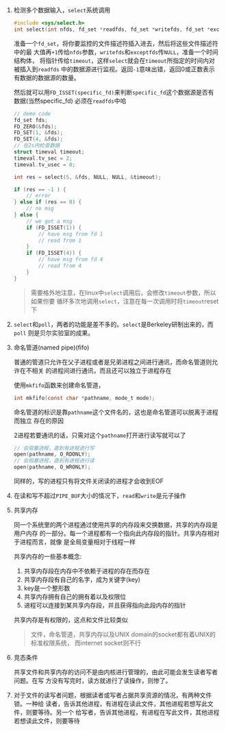 1. 检测多个数据输入，`select`系统调用

    ```c
    #include <sys/select.h>
    int select(int nfds, fd_set *readfds, fd_set *writefds, fd_set *exceptfds, struct timeval *timeout);
    ```

    准备一个`fd_set`，将你要监控的文件描述符插入进去，然后将这些文件描述符中的最
    大值再`+1`传给`nfds`参数，`writefds`和`exceptfds`传`NULL`，准备一个时间结构体，
    将指针传给`timeout`，这样`select`就会在`timeout`所指定的时间内对被插入到`readfds`
    中的数据源进行监视。返回`-1`意味出错，返回0或正数表示有数据的数据源的数量。

    然后就可以用`FD_ISSET(specific_fd)`来判断`specific_fd`这个数据源是否有数据(当然specific_fd)
    必须在`readfds`中哈

    ```c
    // demo code
    fd_set fds;
    FD_ZERO(&fds);
    FD_SET(1, &fds);
    FD_SET(4, &fds);
    // 在2s内检查数据
    struct timeval timeout;
    timeval.tv_sec = 2;
    timeval.tv_usec = 0;

    int res = select(5, &fds, NULL, NULL, &timeout);
    
    if (res == -1 ) {
        // error
    } else if (res == 0) {
        // no msg
    } else {
        // we got a msg
        if (FD_ISSET(1)) {
            // have msg from fd 1
            // read from 1
        }
        if (FD_ISSET(4)) {
            // have msg from fd 4
            // read from 4
        }
    }
    ```
    > 需要格外地注意，在linux中`select`调用后，会修改`timeout`参数，所以如果你要
    循环多次地调用`select`，注意在每一次调用时将`timeout`reset下

2. `select`和`poll`，两者的功能是差不多的。`select`是Berkeley研制出来的，而`poll`
   则是贝尔实验室的成果。

3. 命名管道(named pipe)(fifo)

   普通的管道只允许在父子进程或者是兄弟进程之间进行通讯，而命名管道则允许在不相关
   的进程间进行通讯，而且还可以独立于进程存在

   使用`mkfifo`函数来创建命名管道，

    ```c
    int mkfifo(const char *pathname, mode_t mode);
    ```

    命名管道的标识是靠`pathname`这个文件名的，这也是命名管道可以脱离于进程而独立
    存在的原因

    2进程若要通讯的话，只需对这个`pathname`打开进行读写就可以了

    ```c
    // 会阻塞进程，直到有进程进行写
    open(pathname, O_RDONLY);
    // 会阻塞进程，直到有进程进行读
    open(pathname, O_WRONLY);
    ```

    同样的，写的进程只有将文件关闭读的进程才会收到EOF


4. 在读和写不超过`PIPE_BUF`大小的情况下，`read`和`write`是元子操作

5. 共享内存

   同一个系统里的两个进程通过使用共享的内存段来交换数据，共享的内存段是用户内存
   的一部分。每一个进程都有一个指向此内存段的指针。共享内存相对于进程而言，就像
   是全局变量相对于线程一样

   共享内存的一些基本概念:
   1. 共享内存段在内存中不依赖于进程的存在而存在
   2. 共享内存段有自己的名字，成为关键字(key)
   3. key是一个整形数
   4. 共享内存拥有自己的拥有着以及权限位
   5. 进程可以连接到某共享内存段，并且获得指向此段内存的指针

   共享内存是有权限的，这点和文件比较类似

   > 文件，命名管道，共享内存以及UNIX domain的socket都有着UNIX的标准权限系统，
   而internet socket则不行


6. 竞态条件

   共享文件和共享内存的访问不是由内核进行管理的，由此可能会发生读者写者问题。在写
   方没有写完时，读方就进行了读操作，则惨了。

7. 对于文件的读写者问题，根据读者或写者占据共享资源的情况，有两种文件锁。一种给
   读者，告诉其他进程，有进程在读此文件，其他进程若想写此文件，则要等待。另一个
   给写者，告诉其他进程，有进程在写此文件，其他进程若想读此文件，则要等待
